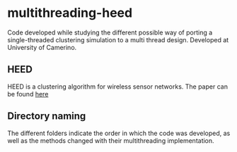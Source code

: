 # multithreading-heed
Code developed while studying the different possible way of porting a single-threaded clustering simulation to a multi thread design. Developed at University of Camerino.

## HEED

HEED is a clustering algorithm for wireless sensor networks. The paper can be found [here](https://www.google.co.uk/url?sa=t&rct=j&q=&esrc=s&source=web&cd=1&cad=rja&uact=8&ved=0ahUKEwj8_emPqMvYAhVqCsAKHTSLAkgQFggpMAA&url=http%3A%2F%2Fieeexplore.ieee.org%2Fiel5%2F7755%2F29662%2F01347100.pdf&usg=AOvVaw1OofCXhDYQMSW8skYz0DG-)

## Directory naming

The different folders indicate the order in which the code was developed, as well as the methods changed with their multithreading implementation.
